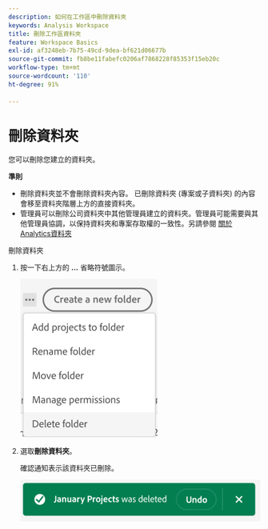 ```yaml
---
description: 如何在工作區中刪除資料夾
keywords: Analysis Workspace
title: 刪除工作區資料夾
feature: Workspace Basics
exl-id: af3248eb-7b75-49cd-9dea-bf621d06677b
source-git-commit: fb8be11fabefc0206af7868228f85353f15eb20c
workflow-type: tm+mt
source-wordcount: '110'
ht-degree: 91%

---
```


# 刪除資料夾

您可以刪除您建立的資料夾。

**準則**

* 刪除資料夾並不會刪除資料夾內容。 已刪除資料夾 (專案或子資料夾) 的內容會移至資料夾階層上方的直接資料夾。
* 管理員可以刪除公司資料夾中其他管理員建立的資料夾。管理員可能需要與其他管理員協調，以保持資料夾和專案存取權的一致性。另請參閱 [關於Analytics資料夾](/help/analyze/analysis-workspace/build-workspace-project/workspace-folders/about-folders.md)

刪除資料夾

1. 按一下右上方的 **...** 省略符號圖示。

   ![](/help/analyze/analysis-workspace/build-workspace-project/assets/select-delete-folder.png)

2. 選取&#x200B;**刪除資料夾**。

   確認通知表示該資料夾已刪除。

   ![](/help/analyze/analysis-workspace/build-workspace-project/assets/deleted-folder.png)
